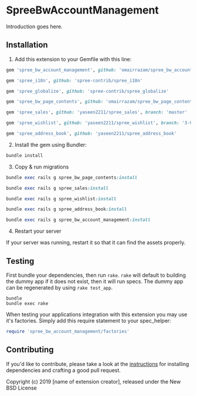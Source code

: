 # SpreeBwAccountManagement

Introduction goes here.

## Installation

1. Add this extension to your Gemfile with this line:
  ```ruby
  gem 'spree_bw_account_management', github: 'omairrazam/spree_bw_account_management'
  ```
   ```ruby
  gem 'spree_i18n', github: 'spree-contrib/spree_i18n'
  ```
   ```ruby
  gem 'spree_globalize', github: 'spree-contrib/spree_globalize'
  ```
   ```ruby
  gem 'spree_bw_page_contents', github: 'omairrazam/spree_bw_page_contents'
  ```


  ```ruby
  gem 'spree_sales', github: 'yaseen2211/spree_sales', branch: 'master'
  ```

  ```ruby
  gem 'spree_wishlist', github: 'yaseen2211/spree_wishlist', branch: '3-0-stable'
  ```

  ```ruby
  gem 'spree_address_book', github: 'yaseen2211/spree_address_book'
  ```


2. Install the gem using Bundler:
  ```ruby
  bundle install
  ```

3. Copy & run migrations

  ```ruby
  bundle exec rails g spree_bw_page_contents:install
  ```

  ```ruby
  bundle exec rails g spree_sales:install
  ```
  
  ```ruby
  bundle exec rails g spree_wishlist:install
  ```
  
  ```ruby
  bundle exec rails g spree_address_book:install
  ```

  ```ruby
  bundle exec rails g spree_bw_account_management:install
  ```


  

4. Restart your server

  If your server was running, restart it so that it can find the assets properly.

## Testing

First bundle your dependencies, then run `rake`. `rake` will default to building the dummy app if it does not exist, then it will run specs. The dummy app can be regenerated by using `rake test_app`.

```shell
bundle
bundle exec rake
```

When testing your applications integration with this extension you may use it's factories.
Simply add this require statement to your spec_helper:

```ruby
require 'spree_bw_account_management/factories'
```


## Contributing

If you'd like to contribute, please take a look at the
[instructions](CONTRIBUTING.md) for installing dependencies and crafting a good
pull request.

Copyright (c) 2019 [name of extension creator], released under the New BSD License
